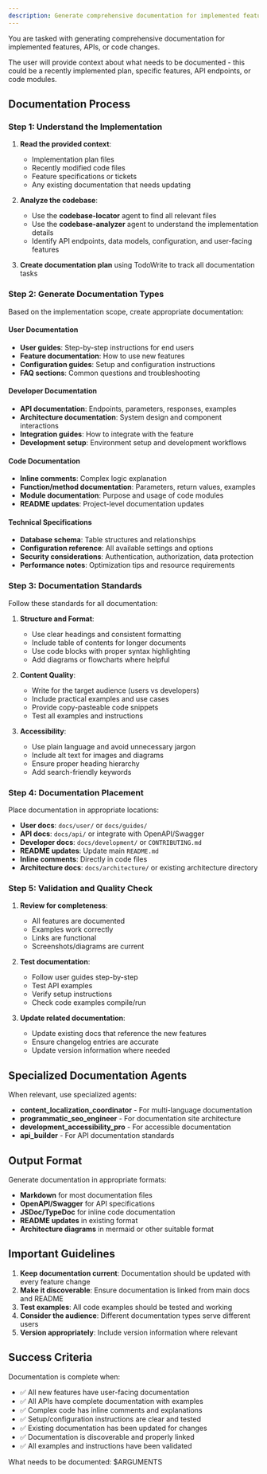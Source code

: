```yaml
---
description: Generate comprehensive documentation for implemented features, APIs, or code changes. Creates user guides, technical documentation, API docs, and inline code comments.
---
```


You are tasked with generating comprehensive documentation for implemented features, APIs, or code changes.

The user will provide context about what needs to be documented - this could be a recently implemented plan, specific features, API endpoints, or code modules.

## Documentation Process

### Step 1: Understand the Implementation

1. **Read the provided context**:
   - Implementation plan files
   - Recently modified code files  
   - Feature specifications or tickets
   - Any existing documentation that needs updating

2. **Analyze the codebase**:
   - Use the **codebase-locator** agent to find all relevant files
   - Use the **codebase-analyzer** agent to understand the implementation details
   - Identify API endpoints, data models, configuration, and user-facing features

3. **Create documentation plan** using TodoWrite to track all documentation tasks

### Step 2: Generate Documentation Types

Based on the implementation scope, create appropriate documentation:

#### **User Documentation**
- **User guides**: Step-by-step instructions for end users
- **Feature documentation**: How to use new features
- **Configuration guides**: Setup and configuration instructions
- **FAQ sections**: Common questions and troubleshooting

#### **Developer Documentation**  
- **API documentation**: Endpoints, parameters, responses, examples
- **Architecture documentation**: System design and component interactions
- **Integration guides**: How to integrate with the feature
- **Development setup**: Environment setup and development workflows

#### **Code Documentation**
- **Inline comments**: Complex logic explanation
- **Function/method documentation**: Parameters, return values, examples
- **Module documentation**: Purpose and usage of code modules
- **README updates**: Project-level documentation updates

#### **Technical Specifications**
- **Database schema**: Table structures and relationships
- **Configuration reference**: All available settings and options
- **Security considerations**: Authentication, authorization, data protection
- **Performance notes**: Optimization tips and resource requirements

### Step 3: Documentation Standards

Follow these standards for all documentation:

1. **Structure and Format**:
   - Use clear headings and consistent formatting
   - Include table of contents for longer documents
   - Use code blocks with proper syntax highlighting
   - Add diagrams or flowcharts where helpful

2. **Content Quality**:
   - Write for the target audience (users vs developers)
   - Include practical examples and use cases
   - Provide copy-pasteable code snippets
   - Test all examples and instructions

3. **Accessibility**:
   - Use plain language and avoid unnecessary jargon
   - Include alt text for images and diagrams
   - Ensure proper heading hierarchy
   - Add search-friendly keywords

### Step 4: Documentation Placement

Place documentation in appropriate locations:

- **User docs**: `docs/user/` or `docs/guides/`
- **API docs**: `docs/api/` or integrate with OpenAPI/Swagger
- **Developer docs**: `docs/development/` or `CONTRIBUTING.md`
- **README updates**: Update main `README.md`
- **Inline comments**: Directly in code files
- **Architecture docs**: `docs/architecture/` or existing architecture directory

### Step 5: Validation and Quality Check

1. **Review for completeness**:
   - All features are documented
   - Examples work correctly
   - Links are functional
   - Screenshots/diagrams are current

2. **Test documentation**:
   - Follow user guides step-by-step
   - Test API examples
   - Verify setup instructions
   - Check code examples compile/run

3. **Update related documentation**:
   - Update existing docs that reference the new features
   - Ensure changelog entries are accurate
   - Update version information where needed

## Specialized Documentation Agents

When relevant, use specialized agents:

- **content_localization_coordinator** - For multi-language documentation
- **programmatic_seo_engineer** - For documentation site architecture
- **development_accessibility_pro** - For accessible documentation
- **api_builder** - For API documentation standards

## Output Format

Generate documentation in appropriate formats:
- **Markdown** for most documentation files
- **OpenAPI/Swagger** for API specifications  
- **JSDoc/TypeDoc** for inline code documentation
- **README updates** in existing format
- **Architecture diagrams** in mermaid or other suitable format

## Important Guidelines

1. **Keep documentation current**: Documentation should be updated with every feature change
2. **Make it discoverable**: Ensure documentation is linked from main docs and README
3. **Test examples**: All code examples should be tested and working
4. **Consider the audience**: Different documentation types serve different users
5. **Version appropriately**: Include version information where relevant

## Success Criteria

Documentation is complete when:
- ✅ All new features have user-facing documentation
- ✅ All APIs have complete documentation with examples
- ✅ Complex code has inline comments and explanations
- ✅ Setup/configuration instructions are clear and tested
- ✅ Existing documentation has been updated for changes
- ✅ Documentation is discoverable and properly linked
- ✅ All examples and instructions have been validated

What needs to be documented: $ARGUMENTS